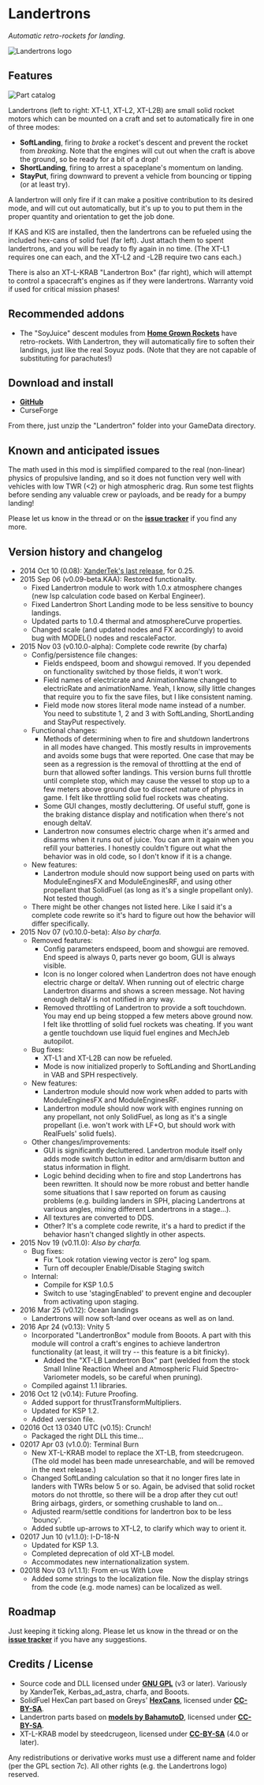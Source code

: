 # Landertrons

*Automatic retro-rockets for landing.*

![Landertrons logo](https://github.com/Kerbas-ad-astra/XTLandertron/raw/master/Landertron-logo.png)

## Features

![Part catalog](https://raw.githubusercontent.com/Kerbas-ad-astra/XTLandertron/master/Screenshots/screenshot0.png)

Landertrons (left to right: XT-L1, XT-L2, XT-L2B) are small solid rocket motors which can be mounted on a craft and set to automatically fire in one of three modes:

* **SoftLanding**, firing to *brake* a rocket's descent and prevent the rocket from *breaking*.  Note that the engines will cut out when the craft is above the ground, so be ready for a bit of a drop!
* **ShortLanding**, firing to arrest a spaceplane's momentum on landing.
* **StayPut**, firing downward to prevent a vehicle from bouncing or tipping (or at least try).

A landertron will only fire if it can make a positive contribution to its desired mode, and will cut out automatically, but it's up to you to put them in the proper quantity and orientation to get the job done.

If KAS and KIS are installed, then the landertrons can be refueled using the included hex-cans of solid fuel (far left).  Just attach them to spent landertrons, and you will be ready to fly again in no time.  (The XT-L1 requires one can each, and the XT-L2 and -L2B require two cans each.)

There is also an XT-L-KRAB "Landertron Box" (far right), which will attempt to control a spacecraft's engines as if they were landertrons.  Warranty void if used for critical mission phases!

## Recommended addons

* The "SoyJuice" descent modules from [**Home Grown Rockets**](https://forum.kerbalspaceprogram.com/index.php?/topic/131556-14-hgr-community-fixes-home-grown-fixes-for-home-grown-rockets-v160-02018-mar-23/) have retro-rockets.  With Landertron, they will automatically fire to soften their landings, just like the real Soyuz pods.  (Note that they are not capable of substituting for parachutes!)

## Download and install

* [**GitHub**](https://github.com/Kerbas-ad-astra/XTLandertron/releases)
* CurseForge

From there, just unzip the "Landertron" folder into your GameData directory.

## Known and anticipated issues

The math used in this mod is simplified compared to the real (non-linear) physics of propulsive landing, and so it does not function very well with vehicles with low TWR (<2) or high atmospheric drag.  Run some test flights before sending any valuable crew or payloads, and be ready for a bumpy landing!

Please let us know in the thread or on the [**issue tracker**](https://github.com/Kerbas-ad-astra/XTLandertron/issues) if you find any more.

## Version history and changelog

* 2014 Oct 10 (0.08): [XanderTek's last release](http://forum.kerbalspaceprogram.com/index.php?/topic/55798-10-xt-landertron-smart-retrorockets-for-landers-and-spaceplanes-v008-oct-10/), for 0.25.
* 2015 Sep 06 (v0.09-beta.KAA): Restored functionality.
	* Fixed Landertron module to work with 1.0.x atmosphere changes (new Isp calculation code based on Kerbal Engineer).
	* Fixed Landertron Short Landing mode to be less sensitive to bouncy landings.
	* Updated parts to 1.0.4 thermal and atmosphereCurve properties.
    * Changed scale (and updated nodes and FX accordingly) to avoid bug with MODEL{} nodes and rescaleFactor.
* 2015 Nov 03 (v0.10.0-alpha): Complete code rewrite (by charfa)
	* Config/persistence file changes:
		* Fields endspeed, boom and showgui removed. If you depended on functionality switched by those fields, it won't work.
		* Field names of electricrate and AnimationName changed to electricRate and animationName. Yeah, I know, silly little changes that require you to fix the save files, but I like consistent naming.
		* Field mode now stores literal mode name instead of a number. You need to substitute 1, 2 and 3 with SoftLanding, ShortLanding and StayPut respectively.
	* Functional changes:
		* Methods of determining when to fire and shutdown landertrons in all modes have changed. This mostly results in improvements and avoids some bugs that were reported. One case that may be seen as a regression is the removal of throttling at the end of burn that allowed softer landings. This version burns full throttle until complete stop, which may cause the vessel to stop up to a few meters above ground due to discreet nature of physics in game. I felt like throttling solid fuel rockets was cheating.
		* Some GUI changes, mostly decluttering. Of useful stuff, gone is the braking distance display and notification when there's not enough deltaV.
		* Landertron now consumes electric charge when it's armed and disarms when it runs out of juice. You can arm it again when you refill your batteries. I honestly couldn't figure out what the behavior was in old code, so I don't know if it is a change.
	* New features:
		* Landertron module should now support being used on parts with ModuleEnginesFX and ModuleEnginesRF, and using other propellant that SolidFuel (as long as it's a single propellant only). Not tested though.
	* There might be other changes not listed here. Like I said it's a complete code rewrite so it's hard to figure out how the behavior will differ specifically.
* 2015 Nov 07 (v0.10.0-beta): *Also by charfa.*
	* Removed features: 
		* Config parameters endspeed, boom and showgui are removed. End speed is always 0, parts never go boom, GUI is always visible.
		* Icon is no longer colored when Landertron does not have enough electric charge or deltaV. When running out of electric charge Landertron disarms and shows a screen message. Not having enough deltaV is not notified in any way.
		* Removed throttling of Landertron to provide a soft touchdown. You may end up being stopped a few meters above ground now. I felt like throttling of solid fuel rockets was cheating. If you want a gentle touchdown use liquid fuel engines and MechJeb autopilot.
	* Bug fixes:
		* XT-L1 and XT-L2B can now be refueled.
		* Mode is now initialized properly to SoftLanding and ShortLanding in VAB and SPH respectively.
	* New features:
		* Landertron module should now work when added to parts with ModuleEnginesFX and ModuleEnginesRF.
		* Landertron module should now work with engines running on any propellant, not only SolidFuel, as long as it's a single propellant (i.e. won't work with LF+O, but should work with RealFuels' solid fuels).
	* Other changes/improvements:
		* GUI is significantly decluttered. Landertron module itself only adds mode switch button in editor and arm/disarm button and status information in flight.
		* Logic behind deciding when to fire and stop Landertrons has been rewritten. It should now be more robust and better handle some situations that I saw reported on forum as causing problems (e.g. building landers in SPH, placing Landertrons at various angles, mixing different Landertrons in a stage...).
		* All textures are converted to DDS.
		* Other? It's a complete code rewrite, it's a hard to predict if the behavior hasn't changed slightly in other aspects.
* 2015 Nov 19 (v0.11.0): *Also by charfa.*
	* Bug fixes:
		* Fix "Look rotation viewing vector is zero" log spam.
		* Turn off decoupler Enable/Disable Staging switch
	* Internal:
		* Compile for KSP 1.0.5
		* Switch to use 'stagingEnabled' to prevent engine and decoupler from activating upon staging.
* 2016 Mar 25 (v0.12): Ocean landings
	* Landertrons will now soft-land over oceans as well as on land.
* 2016 Apr 24 (v0.13): Vnity 5
	* Incorporated "LandertronBox" module from Booots.  A part with this module will control a craft's engines to achieve landertron functionality (at least, it will try -- this feature is a bit finicky).
		* Added the "XT-LB Landertron Box" part (welded from the stock Small Inline Reaction Wheel and Atmospheric Fluid Spectro-Variometer models, so be careful when pruning).
	* Compiled against 1.1 libraries.
* 2016 Oct 12 (v0.14): Future Proofing.
	* Added support for thrustTransformMultipliers.
	* Updated for KSP 1.2.
	* Added .version file.
* 02016 Oct 13 0340 UTC (v0.15): Crunch!
	* Packaged the right DLL this time...
* 02017 Apr 03 (v1.0.0): Terminal Burn
	* New XT-L-KRAB model to replace the XT-LB, from steedcrugeon.  (The old model has been made unresearchable, and will be removed in the next release.)
	* Changed SoftLanding calculation so that it no longer fires late in landers with TWRs below 5 or so.  Again, be advised that solid rocket motors do not throttle, so there will be a drop after they cut out!  Bring airbags, girders, or something crushable to land on...
	* Adjusted rearm/settle conditions for landertron box to be less 'bouncy'.
	* Added subtle up-arrows to XT-L2, to clarify which way to orient it.
* 02017 Jun 10 (v1.1.0): I-D-18-N
	* Updated for KSP 1.3.
	* Completed deprecation of old XT-LB model.
	* Accommodates new internationalization system.
* 02018 Nov 03 (v1.1.1): From en-us With Love
	* Added some strings to the localization file.  Now the display strings from the code (e.g. mode names) can be localized as well.

## Roadmap

Just keeping it ticking along.   Please let us know in the thread or on the [**issue tracker**](https://github.com/Kerbas-ad-astra/XTLandertron/issues) if you have any suggestions.

## Credits / License

* Source code and DLL licensed under [**GNU GPL**](http://www.gnu.org/licenses/gpl.html) (v3 or later).  Variously by XanderTek, Kerbas_ad_astra, charfa, and Booots.
* SolidFuel HexCan part based on Greys' [**HexCans**](http://forum.kerbalspaceprogram.com/threads/33754-0-25-HexCans-Standardized-Resource-Canisters-0-7-1-Breaking-Ground-Edition), licensed under [**CC-BY-SA**](https://creativecommons.org/licenses/by-sa/2.0/).
* Landertron parts based on [**models by BahamutoD**](http://forum.kerbalspaceprogram.com/threads/82341-1-0-B-Dynamics-Retracting-vectoring-engines-etc-v1-2-0-%28May-6%29), licensed under [**CC-BY-SA**](https://creativecommons.org/licenses/by-sa/2.0/).
* XT-L-KRAB model by steedcrugeon, licensed under [**CC-BY-SA**](https://creativecommons.org/licenses/by-sa/4.0/) (4.0 or later).

Any redistributions or derivative works must use a different name and folder (per the GPL section 7c).  All other rights (e.g. the Landertrons logo) reserved.